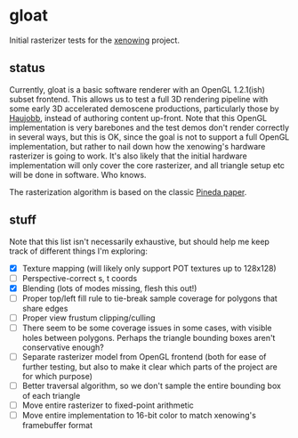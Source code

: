 # gloat

Initial rasterizer tests for the [xenowing](https://github.com/yupferris/xenowing/) project.

## status

Currently, gloat is a basic software renderer with an OpenGL 1.2.1(ish) subset frontend. This allows us to test a full 3D rendering pipeline with some early 3D accelerated demoscene productions, particularly those by [Haujobb](https://www.pouet.net/groups.php?which=31), instead of authoring content up-front. Note that this OpenGL implementation is very barebones and the test demos don't render correctly in several ways, but this is OK, since the goal is not to support a full OpenGL implementation, but rather to nail down how the xenowing's hardware rasterizer is going to work. It's also likely that the initial hardware implementation will only cover the core rasterizer, and all triangle setup etc will be done in software. Who knows.

The rasterization algorithm is based on the classic [Pineda paper](https://www.cs.drexel.edu/~david/Classes/Papers/comp175-06-pineda.pdf).

## stuff

Note that this list isn't necessarily exhaustive, but should help me keep track of different things I'm exploring:

- [x] Texture mapping (will likely only support POT textures up to 128x128)
- [ ] Perspective-correct s, t coords
- [x] Blending (lots of modes missing, flesh this out!)
- [ ] Proper top/left fill rule to tie-break sample coverage for polygons that share edges
- [ ] Proper view frustum clipping/culling
- [ ] There seem to be some coverage issues in some cases, with visible holes between polygons. Perhaps the triangle bounding boxes aren't conservative enough?
- [ ] Separate rasterizer model from OpenGL frontend (both for ease of further testing, but also to make it clear which parts of the project are for which purpose)
- [ ] Better traversal algorithm, so we don't sample the entire bounding box of each triangle
- [ ] Move entire rasterizer to fixed-point arithmetic
- [ ] Move entire implementation to 16-bit color to match xenowing's framebuffer format
